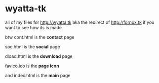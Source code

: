 # wyatta-tk
all of my files for http://wyatta.tk aka the redirect of http://fornox.tk if you want to see how its is made



btw cont.html is the **contact** page

soc.html is the **social** page

dload.html is the **download** page

favico.ico is the **page icon**

and index.html is the **main** page
